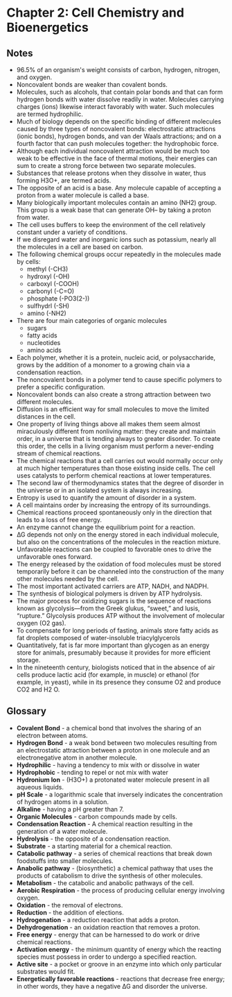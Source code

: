 # Chapter 2: Cell Chemistry and Bioenergetics

## Notes
- 96.5% of an organism's weight consists of carbon, hydrogen, nitrogen, and oxygen.
- Noncovalent bonds are weaker than covalent bonds.
- Molecules, such as alcohols, that contain polar bonds and that can form  hydrogen bonds with water dissolve readily in water. Molecules carrying charges (ions) likewise interact favorably with water. Such molecules are termed hydrophilic.
- Much of biology depends on the specific binding of different molecules caused by  three types of noncovalent bonds: electrostatic attractions (ionic bonds), hydrogen bonds, and van der Waals attractions; and on a fourth factor that can push  molecules together: the hydrophobic force.
- Although each individual noncovalent attraction would be much too weak to be effective in the face of thermal motions, their energies can sum to create a strong force between two separate molecules.
- Substances that release protons when they dissolve in water, thus forming  H3O+, are termed acids.
- The opposite of an acid is a base. Any molecule capable of accepting a proton  from a water molecule is called a base.
- Many biologically important molecules contain an amino (NH2) group. This group is a weak base that can generate OH– by taking a proton from water.
- The cell uses buffers to keep the environment of the cell relatively constant
under a variety of conditions.
- If we disregard water and inorganic ions such as potassium, nearly all the molecules in a cell are based on carbon.
- The following chemical groups occur repeatedly in the molecules made by cells:
  - methyl (-CH3)
  - hydroxyl (-OH)
  - carboxyl (-COOH)
  - carbonyl (-C=O)
  - phosphate (-PO3(2-))
  - sulfhydrl (-SH)
  - amino (-NH2)
- There are four main categories of organic molecules
  - sugars
  - fatty acids
  - nucleotides
  - amino acids
- Each polymer, whether it is a protein, nucleic acid, or polysaccharide, grows by the addition of a monomer to a growing
chain via a condensation reaction.
- The noncovalent bonds in a polymer tend to cause specific polymers to prefer
a specific configuration.
- Noncovalent bonds can also create a strong attraction between two different molecules.
- Diffusion is an efficient way for small molecules to move the limited distances in the cell.
- One property of living things above all makes them seem almost miraculously different from nonliving matter: they create and maintain order, in a universe that is tending always to greater disorder. To create this order, the cells in  a living organism must perform a never-ending stream of chemical reactions.
- The chemical reactions that a cell carries out would normally occur only at much  higher temperatures than those existing inside cells. The cell uses catalysts to perform chemical reactions at lower temperatures.
- The second law of thermodynamics states that the degree of disorder in the universe or in an isolated system is always increasing.
- Entropy is used to quantify the amount of disorder in a system.
- A cell maintains order by increasing the entropy of its surroundings.
- Chemical reactions proceed spontaneously only in the direction that leads to a loss of free energy.
- An enzyme cannot change the equilibrium point for a reaction.
- ∆G depends not only on the energy stored in each individual molecule, but also on the concentrations of the molecules in the reaction  mixture.
- Unfavorable reactions can be coupled to favorable ones to drive the unfavorable ones forward.
- The energy released by the oxidation of food molecules must be stored temporarily before it can be channeled into the construction of the many other molecules needed by the cell.
- The most important activated carriers are ATP, NADH, and NADPH.
- The synthesis of biological polymers is driven by ATP hydrolysis.
- The major process for oxidizing sugars is the sequence of reactions known as  glycolysis—from the Greek glukus, “sweet,” and lusis, “rupture.” Glycolysis produces ATP without the involvement of molecular oxygen (O2 gas).
- To compensate for long periods of fasting, animals store fatty acids as fat droplets composed of water-insoluble triacylglycerols
- Quantitatively, fat is far more important than glycogen as an energy store for  animals, presumably because it provides for more efficient storage.
- In the nineteenth century, biologists noticed that in the absence of air cells produce lactic acid (for example, in muscle) or ethanol (for example, in yeast), while  in its presence they consume O2 and produce CO2 and H2 O.

## Glossary
- **Covalent Bond** - a chemical bond that involves the sharing of an electron
between atoms.
- **Hydrogen Bond** - a weak bond between two molecules resulting from an
electrostatic attraction between a proton in one molecule and an
electronegative atom in another molecule.
- **Hydrophilic** - having a tendency to mix with or dissolve in water
- **Hydrophobic** - tending to repel or not mix with water
- **Hydronium Ion** - (H3O+) a protonated water molecule present in all aqueous liquids.
- **pH Scale** - a logarithmic scale that inversely indicates the concentration of
hydrogen atoms in a solution.
- **Alkaline** - having a pH greater than 7.
- **Organic Molecules** - carbon compounds made by cells.
- **Condensation Reaction** - A chemical reaction resulting in the generation of a water molecule.
- **Hydrolysis** - the opposite of a condensation reaction.
- **Substrate** - a starting material for a chemical reaction.
- **Catabolic pathway** - a series of chemical reactions that break down foodstuffs into smaller molecules.
- **Anabolic pathway** - (biosynthetic) a chemical pathway that uses the products of catabolism to drive the synthesis of other molecules.
- **Metabolism** - the catabolic and anabolic pathways of the cell.
- **Aerobic Respiration** - the process of producing cellular energy involving oxygen.
- **Oxidation** - the removal of electrons.
- **Reduction** - the addition of elections.
- **Hydrogenation** - a reduction reaction that adds a proton.
- **Dehydrogenation** - an oxidation reaction that removes a proton.
- **Free energy** - energy that can be harnessed to do work or drive chemical reactions.
- **Activation energy** - the minimum quantity of energy which the reacting species must possess in order to undergo a specified reaction.
- **Active site** - a pocket or groove in an enzyme into which only particular substrates would fit.
- **Energetically favorable reactions** - reactions that decrease free energy; in  other words, they have a negative ∆G and disorder the universe.

